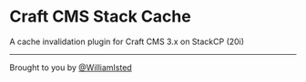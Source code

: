 # Craft CMS Stack Cache
A cache invalidation plugin for Craft CMS 3.x on StackCP (20i)

* * *

Brought to you by [@WilliamIsted][author]

[author]: https://github.com/WilliamIsted "William Isted"
